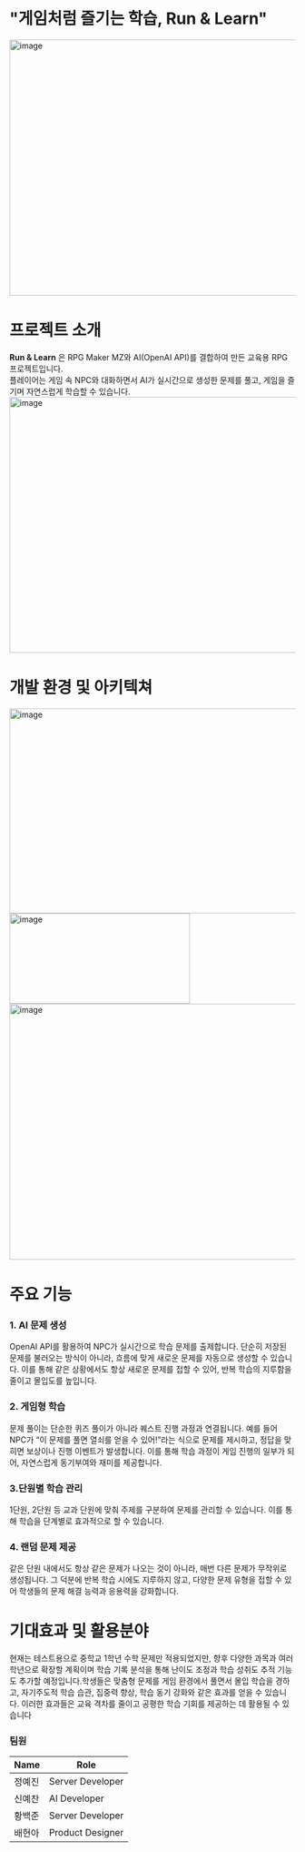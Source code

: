 <h1>"게임처럼 즐기는 학습, Run & Learn"</h1>
<img width="800" height="450" alt="image" src="https://github.com/user-attachments/assets/554f0465-63d7-46d0-9320-ee9bfed84249" />


# 프로젝트 소개
**Run & Learn** 은 RPG Maker MZ와 AI(OpenAI API)를 결합하여 만든 교육용 RPG 프로젝트입니다.  
플레이어는 게임 속 NPC와 대화하면서 AI가 실시간으로 생성한 문제를 풀고, 게임을 즐기며 자연스럽게 학습할 수 있습니다.  
<img width="800" height="450"  alt="image" src="https://github.com/user-attachments/assets/36e744ff-532a-48b3-9831-dfa74162372c" />



# 개발 환경 및 아키텍쳐
<img width="600" height="360" alt="image" src="https://github.com/user-attachments/assets/99379032-b2d2-479e-aadb-c40a1f24ff0f" />
<img width="318" height="159" alt="image" src="https://github.com/user-attachments/assets/3cf7bdb2-808b-4a0e-874e-199fbfd69901" />
<img width="800" height="450"alt="image" src="https://github.com/user-attachments/assets/9c55f59f-92c0-460d-ba19-9e0d30eb04b8" />



# 주요 기능
<h3>1. AI 문제 생성</h3>
   OpenAI API를 활용하여 NPC가 실시간으로 학습 문제를 출제합니다. 단순히 저장된 문제를 불러오는 방식이 아니라, 흐름에 맞게 새로운 문제를 자동으로 생성할 수 있습니다.
   이를 통해 같은 상황에서도 항상 새로운 문제를 접할 수 있어, 반복 학습의 지루함을 줄이고 몰입도를 높입니다.
<h3>2. 게임형 학습</h3>
   문제 풀이는 단순한 퀴즈 풀이가 아니라 퀘스트 진행 과정과 연결됩니다. 예를 들어 NPC가 “이 문제를 풀면 열쇠를 얻을 수 있어!”라는 식으로 문제를 제시하고, 정답을 맞히면 보상이나 진행 이벤트가 발생합니다.
   이를 통해 학습 과정이 게임 진행의 일부가 되어, 자연스럽게 동기부여와 재미를 제공합니다.
<h3>3.단원별 학습 관리</h3>
   1단원, 2단원 등 교과 단원에 맞춰 주제를 구분하여 문제를 관리할 수 있습니다.
   이를 통해 학습을 단계별로 효과적으로 할 수 있습니다.
<h3>4. 랜덤 문제 제공</h3>
     같은 단원 내에서도 항상 같은 문제가 나오는 것이 아니라, 매번 다른 문제가 무작위로 생성됩니다. 그 덕분에 반복 학습 시에도 지루하지 않고, 다양한 문제 유형을 접할 수 있어 학생들의 문제 해결 능력과 응용력을 강화합니다.

# 기대효과 및 활용분야

현재는 테스트용으로 중학교 1학년 수학 문제만 적용되었지만, 향후 다양한 과목과 여러 학년으로 확장할 계획이며 학습 기록 분석을 통해 난이도 조정과 학습 성취도 추적 기능도 추가할 예정입니다.학생들은 맞춤형 문제를 게임 환경에서 풀면서 몰입 학습을 경하고, 자기주도적 학습 습관, 집중력 향상, 학습 동기 강화와 같은 효과를 얻을 수 있습니다. 이러한 효과들은 교육 격차를 줄이고 공평한 학습 기회를 제공하는 데 활용될 수 있습니다


<h3>팀원</h3>

| Name        | Role           |
|------------|----------------|
| 정예진 | Server Developer |
| 신예찬 | AI Developer |
| 황백준 | Server Developer |
| 배현아 | Product Designer | 

